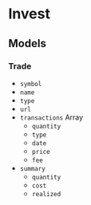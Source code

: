 # Invest

## Models

### Trade

- `symbol`
- `name`
- `type`
- `url`
- `transactions`
  Array
  - `quantity`
  - `type`
  - `date`
  - `price`
  - `fee`
- `summary`
  - `quantity`
  - `cost`
  - `realized`